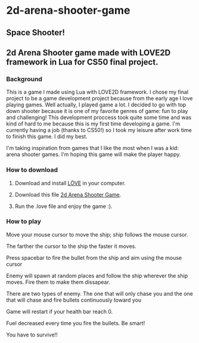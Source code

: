 # 2d-arena-shooter-game

## Space Shooter!
## 2d Arena Shooter game made with LOVE2D framework in Lua for CS50 final project.

### Background
This is a game I made using Lua with LOVE2D framework. I chose my final project to be a game development project because from the early age I love playing games. Well actually, I played game a lot. I decided to go with top down shooter because it is one of my favorite genres of game: fun to play and challenging! This development proccess took quite some time and was kind of hard to me because this is my first time developing a game. I'm currently having a job (thanks to CS50!) so I took my leisure after work time to finish this game. I did my best.

I'm taking inspiration from games that I like the most when I was a kid: arena shooter games. 
I'm hoping this game will make the player happy.

### How to download
1. Download and install [LÖVE](https://www.love2d.org/) in your computer.

2. Download this file [2d Arena Shooter Game](https://drive.google.com/file/d/1Big9nBU73cy5yMnqJgxwfBocE6nCqPP5/view?usp=sharing).

3. Run the .love file and enjoy the game :). 

### How to play
Move your mouse cursor to move the ship; ship follows the mouse cursor. 

The farther the cursor to the ship the faster it moves.

Press spacebar to fire the bullet from the ship and aim using the mouse cursor

Enemy will spawn at random places and follow the ship wherever the ship moves. Fire them to make them dissapear.

There are two types of enemy. The one that will only chase you and the one that will chase and fire bullets continuously toward you

Game will restart if your health bar reach 0. 

Fuel decreased every time you fire the bullets. Be smart!

You have to survive!!